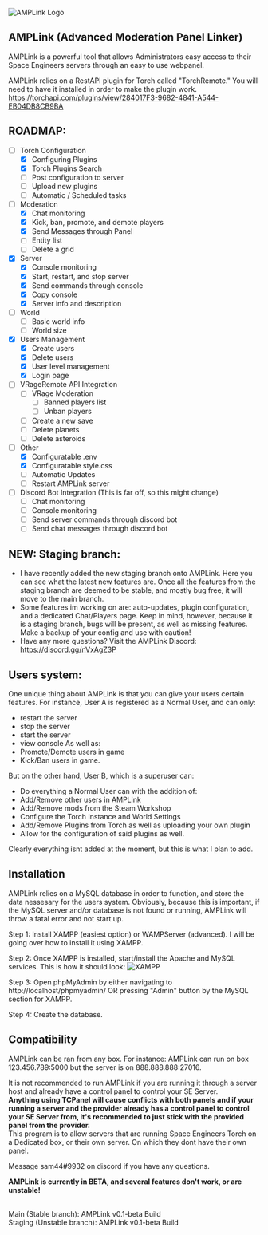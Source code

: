 ![AMPLink Logo](https://cdn.discordapp.com/attachments/617491056652582953/1085417601208946728/image.png)
## AMPLink (Advanced Moderation Panel Linker)
 AMPLink is a powerful tool that allows Administrators easy access to their Space Engineers servers through an easy to use webpanel.
 
 AMPLink relies on a RestAPI plugin for Torch called "TorchRemote." You will need to have it installed in order to make the plugin work.
 https://torchapi.com/plugins/view/284017F3-9682-4841-A544-EB04DB8CB9BA
 
 ## ROADMAP:
- [ ] Torch Configuration
  - [X] Configuring Plugins
  - [X] Torch Plugins Search
  - [ ] Post configuration to server
  - [ ] Upload new plugins
  - [ ] Automatic / Scheduled tasks
  
- [ ] Moderation
  - [X] Chat monitoring
  - [X] Kick, ban, promote, and demote players
  - [X] Send Messages through Panel
  - [ ] Entity list
  - [ ] Delete a grid
  
- [X] Server
  - [X] Console monitoring
  - [X] Start, restart, and stop server
  - [X] Send commands through console
  - [X] Copy console
  - [X] Server info and description
  
- [ ] World
  - [ ] Basic world info
  - [ ] World size
 
- [X] Users Management
  - [X] Create users
  - [X] Delete users
  - [X] User level management
  - [X] Login page
  
- [ ] VRageRemote API Integration
  - [ ] VRage Moderation
    - [ ] Banned players list
    - [ ] Unban players
  - [ ] Create a new save
  - [ ] Delete planets
  - [ ] Delete asteroids
  
- [ ] Other
  - [X] Configuratable .env
  - [X] Configuratable style.css
  - [ ] Automatic Updates
  - [ ] Restart AMPLink server
  
- [ ] Discord Bot Integration (This is far off, so this might change)
  - [ ] Chat monitoring
  - [ ] Console monitoring
  - [ ] Send server commands through discord bot
  - [ ] Send chat messages through discord bot

## NEW: Staging branch:
 - I have recently added the new staging branch onto AMPLink. Here you can see what the latest new features are. Once all the features from the staging branch are deemed to be stable, and mostly bug free, it will move to the main branch. 
- Some features im working on are: auto-updates, plugin configuration, and a dedicated Chat/Players page. Keep in mind, however, because it is a staging branch, bugs will be present, as well as missing features. Make a backup of your config and use with caution!
- Have any more questions? Visit the AMPLink Discord: https://discord.gg/nVxAgZ3P
 
 ## Users system:

One unique thing about AMPLink is that you can give your users certain features. For instance, User A is registered as a Normal User, and can only:
 - restart the server
 - stop the server
 - start the server
 - view console
As well as:
 - Promote/Demote users in game
 - Kick/Ban users in game.

But on the other hand, User B, which is a superuser can:

 - Do everything a Normal User can with the addition of:
 - Add/Remove other users in AMPLink
 - Add/Remove mods from the Steam Workshop
 - Configure the Torch Instance and World Settings
 - Add/Remove Plugins from Torch as well as uploading your own plugin
 - Allow for the configuration of said plugins as well.
 
Clearly everything isnt added at the moment, but this is what I plan to add.<br>

## Installation
AMPLink relies on a MySQL database in order to function, and store the data nessesary for the users system. Obviously, because this is important, if the MySQL server and/or database is not found or running, AMPLink will throw a fatal error and not start up.

Step 1: Install XAMPP (easiest option) or WAMPServer (advanced). 
I will be going over how to install it using XAMPP.

Step 2: Once XAMPP is installed, start/install the Apache and MySQL services. This is how it should look:
![XAMPP](https://cdn.discordapp.com/attachments/617491056652582953/1087703768675655730/IMG_7248.png)

Step 3: Open phpMyAdmin by either navigating to http://localhost/phpmyadmin/ OR pressing "Admin" button by the MySQL section for XAMPP.

Step 4: Create the database. 

## Compatibility
AMPLink can be ran from any box. For instance: AMPLink can run on box 123.456.789:5000 but the server is on 888.888.888:27016.

It is not recommended to run AMPLink if you are running it through a server host and already have a control panel to control your SE Server.<br>
<b>Anything using TCPanel will cause conflicts with both panels and if your running a server and the provider already has a control panel to control your SE Server from, it's recommended to just stick with the provided panel from the provider.</b><br>
This program is to allow servers that are running Space Engineers Torch on a Dedicated box, or their own server. On which they dont have their own panel.<br>

Message sam44#9932 on discord if you have any questions.

<b>AMPLink is currently in BETA, and several features don't work, or are unstable! </b>

<br>Main (Stable branch): AMPLink v0.1-beta Build
<br>Staging (Unstable branch): AMPLink v0.1-beta Build
